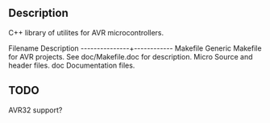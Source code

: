 Description
-----------
C++ library of utilites for AVR microcontrollers.

Filename	Description
---------------+------------
Makefile	Generic Makefile for AVR projects. See doc/Makefile.doc for description.
Micro		Source and header files.
doc		Documentation files.

TODO
----
AVR32 support?

